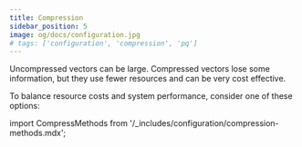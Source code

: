 ```yaml
---
title: Compression
sidebar_position: 5
image: og/docs/configuration.jpg
# tags: ['configuration', 'compression', 'pq']
---
```


Uncompressed vectors can be large. Compressed vectors lose some information, but they use fewer resources and can be very cost effective.

To balance resource costs and system performance, consider one of these options:

import CompressMethods from '/_includes/configuration/compression-methods.mdx';

<CompressMethods/>
